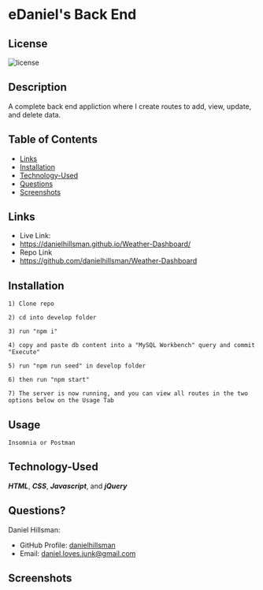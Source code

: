 # eDaniel's Back End

  ## License

  ![license](https://img.shields.io/static/v1?label=license&message=LABD&color=success)
  
  ## Description
  A complete back end appliction where I create routes to add, view, update, and delete data.
  
  ## Table of Contents
 
  * [Links](#links)
  * [Installation](#installation)
  * [Technology-Used](#technology-used)
  * [Questions](#questions)
  * [Screenshots](#screenshots)

  ## Links
  * Live Link:
  * https://danielhillsman.github.io/Weather-Dashboard/
  * Repo Link
  * https://github.com/danielhillsman/Weather-Dashboard
  
  ## Installation
  ````
  1) Clone repo
  ````
  ````
  2) cd into develop folder 
  ````
  ````
  3) run "npm i"
  ````
  ````
  4) copy and paste db content into a "MySQL Workbench" query and commit "Execute"
  ````
  ````
  5) run "npm run seed" in develop folder
  ````
  ````
  6) then run "npm start"
  ````
  ````
  7) The server is now running, and you can view all routes in the two options below on the Usage Tab
  ````
  ## Usage
  ````
  Insomnia or Postman
  `````
  ## Technology-Used
  
  ***HTML***, ***CSS***, ***Javascript***, and ***jQuery***
  
  ## Questions?

Daniel Hillsman: 
  * GitHub Profile: [danielhillsman](https://github.com/danielhillsman)
  * Email: daniel.loves.junk@gmail.com

  ## Screenshots
